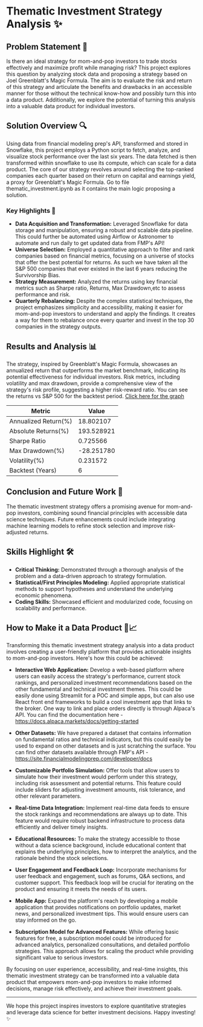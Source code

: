 # Thematic Investment Strategy Analysis ✨

## Problem Statement 🚀

Is there an ideal strategy for mom-and-pop investors to trade stocks effectively and maximize profit while managing risk? This project explores this question by analyzing stock data and proposing a strategy based on Joel Greenblatt's Magic Formula. The aim is to evaluate the risk and return of this strategy and articulate the benefits and drawbacks in an accessible manner for those without the technical know-how and possibly turn this into a data product. Additionally, we explore the potential of turning this analysis into a valuable data product for individual investors.

## Solution Overview 🔍

Using data from financial modeling prep's API, transformed and stored in Snowflake, this project employs a Python script to fetch, analyze, and visualize stock performance over the last six years. The data fetched is then transformed within snowflake to use its compute, which can scale for a data product. The core of our strategy revolves around selecting the top-ranked companies each quarter based on their return on capital and earnings yield, a proxy for Greenblatt's Magic Formula. Go to file thematic_investment.ipynb as it contains the main logic proposing a solution.

### Key Highlights 🌟

- **Data Acquisition and Transformation:** Leveraged Snowflake for data storage and manipulation, ensuring a robust and scalable data pipeline. This could further be automated using Airflow or Astronomer to automate and run daily to get updated data from FMP's API!
- **Universe Selection:** Employed a quantitative approach to filter and rank companies based on financial metrics, focusing on a universe of stocks that offer the best potential for returns. As such we have taken all the S&P 500 companies that ever existed in the last 6 years reducing the Survivorship Bias.
- **Strategy Measurement:** Analyzed the returns using key financial metrics such as Sharpe ratio, Returns, Max Drawdown,etc to assess performance and risk.
- **Quarterly Rebalancing:** Despite the complex statistical techniques, the project emphasizes simplicity and accessibility, making it easier for mom-and-pop investors to understand and apply the findings. It creates a way for them to rebalance once every quarter and invest in the top 30 companies in the strategy outputs. 

## Results and Analysis 📊

The strategy, inspired by Greenblatt's Magic Formula, showcases an annualized return that outperforms the market benchmark, indicating its potential effectiveness for individual investors. Risk metrics, including volatility and max drawdown, provide a comprehensive view of the strategy's risk profile, suggesting a higher risk-reward ratio.
You can see the returns vs S&P 500 for the backtest period. [Click here for the graph](https://github.com/varunkhanna1993/theme_based_investing/blob/main/returns_streategy_vs_sp500.png?raw=true)

| Metric              | Value         |
|---------------------|---------------|
| Annualized Return(%)| 18.802107     |
| Absolute Returns(%) | 193.528921    |
| Sharpe Ratio        | 0.725566      |
| Max Drawdown(%)     | -28.251780    |
| Volatility(%)       | 0.231572      |
| Backtest (Years)    | 6             |

## Conclusion and Future Work 🔮

The thematic investment strategy offers a promising avenue for mom-and-pop investors, combining sound financial principles with accessible data science techniques. Future enhancements could include integrating machine learning models to refine stock selection and improve risk-adjusted returns.

## Skills Highlight 🛠️

- **Critical Thinking:** Demonstrated through a thorough analysis of the problem and a data-driven approach to strategy formulation.
- **Statistical/First Principles Modeling:** Applied appropriate statistical methods to support hypotheses and understand the underlying economic phenomena.
- **Coding Skills:** Showcased efficient and modularized code, focusing on scalability and performance.

## How to Make it a Data Product 🚀📈

Transforming this thematic investment strategy analysis into a data product involves creating a user-friendly platform that provides actionable insights to mom-and-pop investors. Here's how this could be achieved:

- **Interactive Web Application:** Develop a web-based platform where users can easily access the strategy's performance, current stock rankings, and personalized investment recommendations based on the other fundamental and technical investment themes. This could be easily done using Streamlit for a POC and simple apps, but can also use React front end frameworks to build a cool investment app that links to the broker. One way to link and place orders directly is through Alpaca's API. You can find the documentation here - https://docs.alpaca.markets/docs/getting-started
  
- **Other Datasets:** We have prepared a dataset that contains information on fundamental ratios and technical indicators, but this could easily be used to expand on other datasets and is just scratching the surface. You can find other datasets available through FMP's API - https://site.financialmodelingprep.com/developer/docs

- **Customizable Portfolio Simulation:** Offer tools that allow users to simulate how their investment would perform under this strategy, including risk assessment and potential returns. This feature could include sliders for adjusting investment amounts, risk tolerance, and other relevant parameters.

- **Real-time Data Integration:** Implement real-time data feeds to ensure the stock rankings and recommendations are always up to date. This feature would require robust backend infrastructure to process data efficiently and deliver timely insights.

- **Educational Resources:** To make the strategy accessible to those without a data science background, include educational content that explains the underlying principles, how to interpret the analytics, and the rationale behind the stock selections.

- **User Engagement and Feedback Loop:** Incorporate mechanisms for user feedback and engagement, such as forums, Q&A sections, and customer support. This feedback loop will be crucial for iterating on the product and ensuring it meets the needs of its users.

- **Mobile App:** Expand the platform's reach by developing a mobile application that provides notifications on portfolio updates, market news, and personalized investment tips. This would ensure users can stay informed on the go.

- **Subscription Model for Advanced Features:** While offering basic features for free, a subscription model could be introduced for advanced analytics, personalized consultations, and detailed portfolio strategies. This approach allows for scaling the product while providing significant value to serious investors.

By focusing on user experience, accessibility, and real-time insights, this thematic investment strategy can be transformed into a valuable data product that empowers mom-and-pop investors to make informed decisions, manage risk effectively, and achieve their investment goals.


---

We hope this project inspires investors to explore quantitative strategies and leverage data science for better investment decisions. Happy investing! ✨
